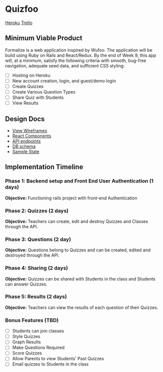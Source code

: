 # Quizfoo

[Heroku](https://quizfoo.herokuapp.com/)
[Trello](https://trello.com/b/9szx69wF/wufoo-clone)

## Minimum Viable Product

Formalize is a web application inspired by Wufoo. The application will be build using Ruby on Rails and React/Redux. By the end of Week 9, this app will, at a minimum, satisfy the following criteria with smooth, bug-free navigation, adequate seed data, and sufficient CSS styling:

- [ ] Hosting on Heroku
- [ ] New account creation, login, and guest/demo login
- [ ] Create Quizzes
- [ ] Create Various Question Types
- [ ] Share Quiz with Students
- [ ] View Results

## Design Docs

* [View Wireframes][wireframes]
* [React Components][components]
* [API endpoints][api-endpoints]
* [DB schema][schema]
* [Sample State][sample-state]

[wireframes]: ./wireframes
[components]: ./component-hierarchy.md
[sample-state]: ./sample-state.md
[api-endpoints]: ./api-endpoints.md
[schema]: ./schema.md

## Implementation Timeline

### Phase 1: Backend setup and Front End User Authentication (1 days)

**Objective:** Functioning rails project with front-end Authentication

### Phase 2: Quizzes (2 days)

**Objective:** Teachers can create, edit and destroy Quizzes and Classes through
the API.

### Phase 3: Questions (2 day)

**Objective:** Questions belong to Quizzes and can be created, edited and destroyed through the API.

### Phase 4: Sharing (2 days)

**Objective:** Quizzes can be shared with Students in the class and Students can answer Quizzes.

### Phase 5: Results (2 days)

**Objective:** Teachers can view the results of each question of their Quizzes.

### Bonus Features (TBD)
- [ ] Students can join classes
- [ ] Style Quizzes
- [ ] Graph Results
- [ ] Make Questions Required
- [ ] Score Quizzes
- [ ] Allow Parents to view Students' Past Quizzes
- [ ] Email quizzes to Students in the class
